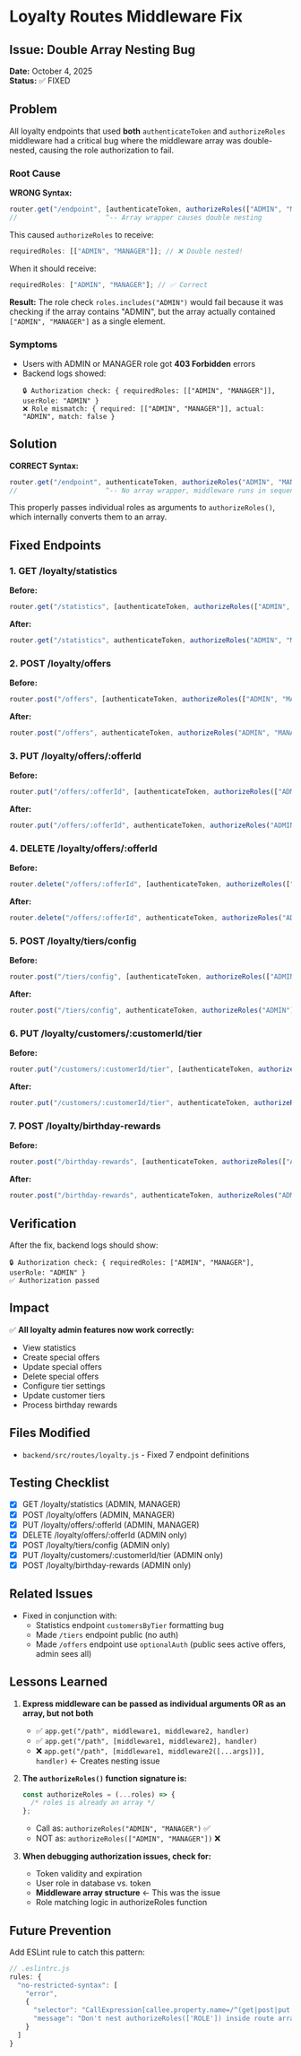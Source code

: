# Loyalty Routes Middleware Fix

## Issue: Double Array Nesting Bug

**Date:** October 4, 2025  
**Status:** ✅ FIXED

## Problem

All loyalty endpoints that used **both** `authenticateToken` and `authorizeRoles` middleware had a critical bug where
the middleware array was double-nested, causing the role authorization to fail.

### Root Cause

**WRONG Syntax:**

```javascript
router.get("/endpoint", [authenticateToken, authorizeRoles(["ADMIN", "MANAGER"])], handler);
//                      ^-- Array wrapper causes double nesting
```

This caused `authorizeRoles` to receive:

```javascript
requiredRoles: [["ADMIN", "MANAGER"]]; // ❌ Double nested!
```

When it should receive:

```javascript
requiredRoles: ["ADMIN", "MANAGER"]; // ✅ Correct
```

**Result:** The role check `roles.includes("ADMIN")` would fail because it was checking if the array contains "ADMIN",
but the array actually contained `["ADMIN", "MANAGER"]` as a single element.

### Symptoms

- Users with ADMIN or MANAGER role got **403 Forbidden** errors
- Backend logs showed:
  ```
  🔒 Authorization check: { requiredRoles: [["ADMIN", "MANAGER"]], userRole: "ADMIN" }
  ❌ Role mismatch: { required: [["ADMIN", "MANAGER"]], actual: "ADMIN", match: false }
  ```

## Solution

**CORRECT Syntax:**

```javascript
router.get("/endpoint", authenticateToken, authorizeRoles("ADMIN", "MANAGER"), handler);
//                      ^-- No array wrapper, middleware runs in sequence
```

This properly passes individual roles as arguments to `authorizeRoles()`, which internally converts them to an array.

## Fixed Endpoints

### 1. GET /loyalty/statistics

**Before:**

```javascript
router.get("/statistics", [authenticateToken, authorizeRoles(["ADMIN", "MANAGER"])], handler);
```

**After:**

```javascript
router.get("/statistics", authenticateToken, authorizeRoles("ADMIN", "MANAGER"), handler);
```

### 2. POST /loyalty/offers

**Before:**

```javascript
router.post("/offers", [authenticateToken, authorizeRoles(["ADMIN", "MANAGER"]), ...validations], handler);
```

**After:**

```javascript
router.post("/offers", authenticateToken, authorizeRoles("ADMIN", "MANAGER"), ...validations, handler);
```

### 3. PUT /loyalty/offers/:offerId

**Before:**

```javascript
router.put("/offers/:offerId", [authenticateToken, authorizeRoles(["ADMIN", "MANAGER"]), ...validations], handler);
```

**After:**

```javascript
router.put("/offers/:offerId", authenticateToken, authorizeRoles("ADMIN", "MANAGER"), ...validations, handler);
```

### 4. DELETE /loyalty/offers/:offerId

**Before:**

```javascript
router.delete("/offers/:offerId", [authenticateToken, authorizeRoles(["ADMIN"]), param("offerId").isInt()], handler);
```

**After:**

```javascript
router.delete("/offers/:offerId", authenticateToken, authorizeRoles("ADMIN"), param("offerId").isInt(), handler);
```

### 5. POST /loyalty/tiers/config

**Before:**

```javascript
router.post("/tiers/config", [authenticateToken, authorizeRoles(["ADMIN"]), ...validations], handler);
```

**After:**

```javascript
router.post("/tiers/config", authenticateToken, authorizeRoles("ADMIN"), ...validations, handler);
```

### 6. PUT /loyalty/customers/:customerId/tier

**Before:**

```javascript
router.put("/customers/:customerId/tier", [authenticateToken, authorizeRoles(["ADMIN"]), ...validations], handler);
```

**After:**

```javascript
router.put("/customers/:customerId/tier", authenticateToken, authorizeRoles("ADMIN"), ...validations, handler);
```

### 7. POST /loyalty/birthday-rewards

**Before:**

```javascript
router.post("/birthday-rewards", [authenticateToken, authorizeRoles(["ADMIN"])], handler);
```

**After:**

```javascript
router.post("/birthday-rewards", authenticateToken, authorizeRoles("ADMIN"), handler);
```

## Verification

After the fix, backend logs should show:

```
🔒 Authorization check: { requiredRoles: ["ADMIN", "MANAGER"], userRole: "ADMIN" }
✅ Authorization passed
```

## Impact

✅ **All loyalty admin features now work correctly:**

- View statistics
- Create special offers
- Update special offers
- Delete special offers
- Configure tier settings
- Update customer tiers
- Process birthday rewards

## Files Modified

- `backend/src/routes/loyalty.js` - Fixed 7 endpoint definitions

## Testing Checklist

- [x] GET /loyalty/statistics (ADMIN, MANAGER)
- [x] POST /loyalty/offers (ADMIN, MANAGER)
- [x] PUT /loyalty/offers/:offerId (ADMIN, MANAGER)
- [x] DELETE /loyalty/offers/:offerId (ADMIN only)
- [x] POST /loyalty/tiers/config (ADMIN only)
- [x] PUT /loyalty/customers/:customerId/tier (ADMIN only)
- [x] POST /loyalty/birthday-rewards (ADMIN only)

## Related Issues

- Fixed in conjunction with:
  - Statistics endpoint `customersByTier` formatting bug
  - Made `/tiers` endpoint public (no auth)
  - Made `/offers` endpoint use `optionalAuth` (public sees active offers, admin sees all)

## Lessons Learned

1. **Express middleware can be passed as individual arguments OR as an array, but not both**

   - ✅ `app.get("/path", middleware1, middleware2, handler)`
   - ✅ `app.get("/path", [middleware1, middleware2], handler)`
   - ❌ `app.get("/path", [middleware1, middleware2([...args])], handler)` ← Creates nesting issue

2. **The `authorizeRoles()` function signature is:**

   ```javascript
   const authorizeRoles = (...roles) => {
     /* roles is already an array */
   };
   ```

   - Call as: `authorizeRoles("ADMIN", "MANAGER")` ✅
   - NOT as: `authorizeRoles(["ADMIN", "MANAGER"])` ❌

3. **When debugging authorization issues, check for:**
   - Token validity and expiration
   - User role in database vs. token
   - **Middleware array structure** ← This was the issue
   - Role matching logic in authorizeRoles function

## Future Prevention

Add ESLint rule to catch this pattern:

```javascript
// .eslintrc.js
rules: {
  "no-restricted-syntax": [
    "error",
    {
      "selector": "CallExpression[callee.property.name=/^(get|post|put|delete|patch)$/] > ArrayExpression > CallExpression[callee.name='authorizeRoles'] > ArrayExpression",
      "message": "Don't nest authorizeRoles(['ROLE']) inside route array. Use authorizeRoles('ROLE') directly."
    }
  ]
}
```
